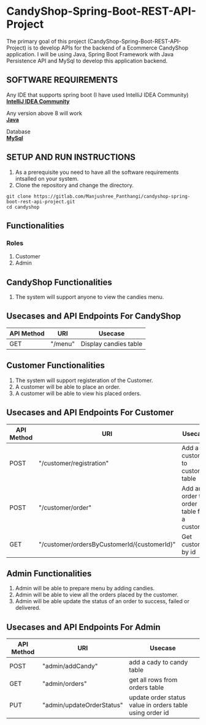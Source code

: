 # CandyShop-Spring-Boot-REST-API-Project

 The primary goal of this project (CandyShop-Spring-Boot-REST-API-Project) is to develop APIs for the backend of a Ecommerce CandyShop application. I will be using Java, Spring Boot Framework with Java Persistence API and MySql  to develop this application backend.

## SOFTWARE REQUIREMENTS

Any IDE that supports spring boot (I have used IntelliJ IDEA Community)
<br>
[**IntelliJ IDEA Community**](https://www.jetbrains.com/idea/download/#section=windows)

 
Any version above 8 will work
<br>
[**Java**](https://www.java.com/download/ie_manual.jsp)

Database
<br>
[**MySql**](https://www.mysql.com/downloads/)



## SETUP AND RUN INSTRUCTIONS

1. As a prerequisite you need to have all the software requirements intsalled on your system.
2. Clone the repository and change the directory.

```
git clone https://gitlab.com/Manjushree_Panthangi/candyshop-spring-boot-rest-api-project.git
cd candyshop

```




## Functionalities

### Roles
1. Customer
2. Admin

## CandyShop Functionalities

1. The system will support anyone to view the candies menu.

## Usecases and API Endpoints For CandyShop
| API Method        | URI           | Usecase  |
| ------------- |-------------|-----|
| GET    | "/menu"     |   Display candies table|

## Customer Functionalities

 1. The system will support registeration of the Customer.
 2. A customer will be able to place an order.
 3. A customer will be able to view his placed orders.


## Usecases and API Endpoints For Customer
| API Method        | URI           | Usecase  |
| ------------- |---------------|-----|
| POST    | "/customer/registration"     |   Add a customer to customer table|
| POST      | "/customer/order" | Add an order to order table for a customer|
| GET      | "/customer/ordersByCustomerId/{customerId}" | Get customer by id |

## Admin Functionalities

 1. Admin will be able to prepare menu by adding candies.
 2. Admin will be able to view all the orders placed by the customer.
 3. Admin will be able update the status of an order to success, failed or delivered.

## Usecases and API Endpoints For Admin
| API Method        | URI           | Usecase  |
| ------------- |-------------|-----|
| POST    | "admin/addCandy"     |   add a cady to candy table|
| GET      | "admin/orders" | get all rows from orders table |
| PUT      | "admin/updateOrderStatus" | update order status value in orders table using order id|

